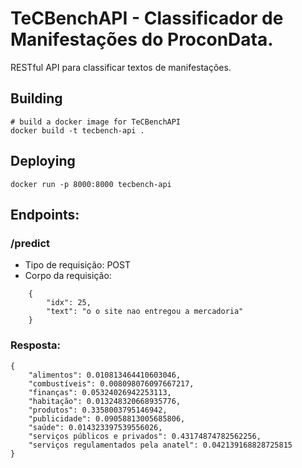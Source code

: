 # TeCBenchAPI - Classificador de Manifestações do ProconData.

RESTful API para classificar textos de manifestações.

## Building
```
# build a docker image for TeCBenchAPI
docker build -t tecbench-api .
```

## Deploying
```
docker run -p 8000:8000 tecbench-api
```
    

## Endpoints:

### /predict

* Tipo de requisição: POST
* Corpo da requisição:

```
    {
        "idx": 25,
        "text": "o o site nao entregou a mercadoria"
    }
```

### Resposta:
```
{
    "alimentos": 0.010813464410603046,
    "combustíveis": 0.008098076097667217,
    "finanças": 0.05324026942253113,
    "habitação": 0.013248320668935776,
    "produtos": 0.3358003795146942,
    "publicidade": 0.09058813005685806,
    "saúde": 0.014323397539556026,
    "serviços públicos e privados": 0.43174874782562256,
    "serviços regulamentados pela anatel": 0.042139168828725815
}
```

